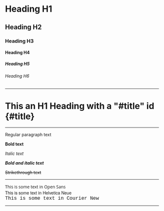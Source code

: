# Heading H1

## Heading H2

### Heading H3

#### Heading H4

##### Heading H5

###### Heading H6

---

# This an H1 Heading with a "#title" id {#title}

---

Regular paragraph text
  
**Bold text**
  
_Italic text_

_**Bold and italic text**_
  
~~Strikethrough text~~

---

<div style="font-family: Open Sans, Helvetica Neue, Helvetica, Arial, sans-serif;">This is some text in Open Sans</div>

<div style="font-family: Helvetica Neue, Helvetica, Arial, sans-serif">This is some text in Helvetica Neue</div>

<div style="font-family: Courier new, serif; font-size: 16px;">This is some text in Courier New</div>

---



